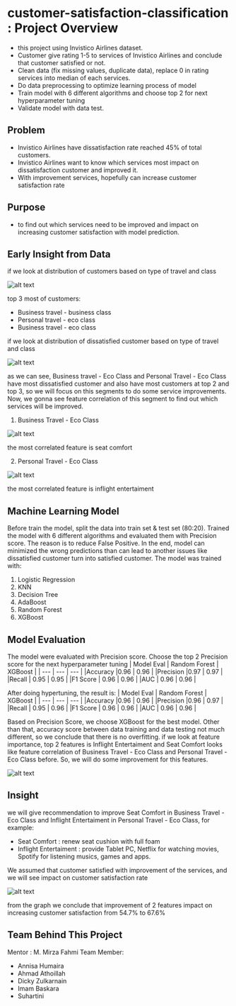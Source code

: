 # customer-satisfaction-classification : Project Overview

- this project using Invistico Airlines dataset.
- Customer give rating 1-5 to services of Invistico Airlines and conclude that customer satisfied or not.
- Clean data (fix missing values, duplicate data), replace 0 in rating services into median of each services.
- Do data preprocessing to optimize learning process of model
- Train model with 6 different algorithms and choose top 2 for next hyperparameter tuning
- Validate model with data test.

## Problem
- Invistico Airlines have dissatisfaction rate reached 45% of total customers.
- Invistico Airlines want to know which services most impact on dissatisfaction customer and improved it.
- With improvement services, hopefully can increase customer satisfaction rate

## Purpose
- to find out which services need to be improved and impact on increasing customer satisfaction with model prediction.

## Early Insight from Data
if we look at distribution of customers based on type of travel and class<br>

![alt text](https://github.com/annisahumaira21/customer-satisfaction-classtification/blob/main/distribution%20of%20customers.JPG)<br>

top 3 most of customers:
- Business travel - business class
- Personal travel - eco class
- Business travel - eco class

if we look at distribution of dissatisfied customer based on type of travel and class

![alt text](https://github.com/annisahumaira21/customer-satisfaction-classtification/blob/main/distribution%20of%20dissatisfied%20customer.JPG)<br>

as we can see, Business travel - Eco Class and Personal Travel - Eco Class have most dissatisfied customer and also have most customers at top 2 and top 3, so we will focus on this segments to do some service improvements. Now, we gonna see feature correlation of this segment to find out which services will be improved.

1. Business Travel - Eco Class

![alt text](https://github.com/annisahumaira21/customer-satisfaction-classtification/blob/main/feature%20corr%20bus-eco.JPG)<br>

the most correlated feature is seat comfort

2. Personal Travel - Eco Class

![alt text](https://github.com/annisahumaira21/customer-satisfaction-classtification/blob/main/feature%20corr%20pers-eco.JPG)<br>

the most correlated feature is inflight entertaiment

## Machine Learning Model
Before train the model, split the data into train set & test set (80:20). Trained the model with 6 different algorithms and evaluated them with Precision score. The reason is to reduce False Positive. In the end, model can minimized the wrong predictions than can lead to another issues like dissatisfied customer turn into satisfied customer. The model was trained with:

1. Logistic Regression
2. KNN
3. Decision Tree
4. AdaBoost
5. Random Forest
6. XGBoost

## Model Evaluation
The model were evaluated with Precision score. Choose the top 2 Precision score for the next hyperparameter tuning
| Model Eval | Random Forest | XGBoost |
| --- | --- | --- |
|Accuracy |0.96 | 0.96 |
|Precision |0.97 | 0.97 |
|Recall | 0.95 | 0.95 | 
|F1 Score | 0.96 | 0.96 | 
|AUC | 0.96 | 0.96 | 

After doing hypertuning, the result is:
| Model Eval | Random Forest | XGBoost |
| --- | --- | --- |
|Accuracy |0.96 | 0.96 |
|Precision |0.96 | 0.97 |
|Recall | 0.95 | 0.96 | 
|F1 Score | 0.96 | 0.96 | 
|AUC | 0.96 | 0.96 | 

Based on Precision Score, we choose XGBoost for the best model. Other than that, accuracy score between data training and data testing not much different, so we conclude that there is no overfitting. if we look at feature importance, top 2 features is Inflight Entertaiment and Seat Comfort looks like feature correlation of Business Travel - Eco Class and Personal Travel - Eco Class before. So, we will do some improvement for this features.

![alt text](https://github.com/annisahumaira21/customer-satisfaction-classtification/blob/main/feature%20importance%20XGBoost.JPG)<br>

## Insight

we will give recommendation to improve Seat Comfort in Business Travel - Eco Class and Inflight Entertaiment in Personal Travel - Eco Class, for example:
- Seat Comfort : renew seat cushion with full foam
- Inflight Entertaiment : provide Tablet PC, Netflix for watching movies, Spotify for listening musics, games and apps.

We assumed that customer satisfied with improvement of the services, and we will see impact on customer satisfaction rate

![alt text](https://github.com/annisahumaira21/customer-satisfaction-classtification/blob/main/improvement%20of%20customer%20satisfaction.JPG)<br>

from the graph we conclude that improvement of 2 features impact on increasing customer satisfaction from 54.7% to 67.6%

## Team Behind This Project
Mentor : M. Mirza Fahmi
Team Member:
- Annisa Humaira
- Ahmad Athoillah
- Dicky Zulkarnain
- Imam Baskara
- Suhartini
        
